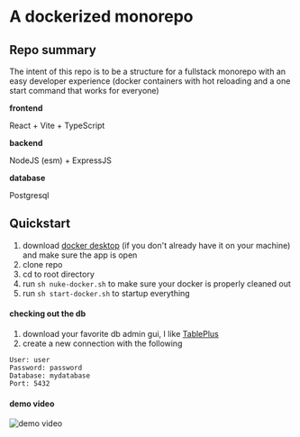 # A dockerized monorepo

## Repo summary

The intent of this repo is to be a structure for a fullstack monorepo with an easy developer experience (docker containers with hot reloading and a one start command that works for everyone)

**frontend**

React + Vite + TypeScript

**backend**

NodeJS (esm) + ExpressJS

**database**

Postgresql

## Quickstart

1. download [docker desktop](https://www.docker.com/products/docker-desktop/) (if you don't already have it on your machine) and make sure the app is open
2. clone repo
3. cd to root directory
4. run `sh nuke-docker.sh` to make sure your docker is properly cleaned out
5. run `sh start-docker.sh` to startup everything

#### checking out the db

1. download your favorite db admin gui, I like [TablePlus](https://tableplus.com/)
2. create a new connection with the following

```text
User: user
Password: password
Database: mydatabase
Port: 5432
```

#### demo video

![demo video](./demo-video-monorepo-dockerized-.gif)
